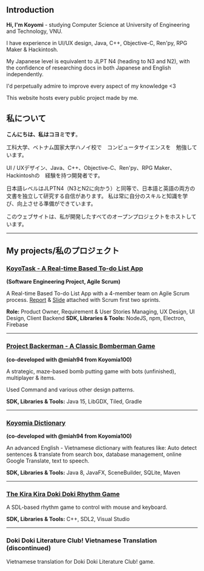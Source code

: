 ## Introduction

**Hi, I'm Koyomi** - studying Computer Science at University of Engineering and Technology, VNU.

I have experience in UI/UX design, Java, C++, Objective-C, Ren'py, RPG Maker & Hackintosh.

My Japanese level is equivalent to JLPT N4 (heading to N3 and N2), with the confidence of researching docs in both Japanese and English independently. 

I'd perpetually admire to improve every aspect of my knowledge <3

This website hosts every public project made by me.


## 私について
**こんにちは、私はコヨミです**。

工科大学、ベトナム国家大学ハノイ校で　コンピュータサイエンスを　勉強しています。 

UI / UXデザイン、Java、C++、Objective-C、Ren'py、RPG Maker、Hackintoshの　経験を持つ開発者です。

日本語レベルはJLPTN4（N3とN2に向かう）と同等で、日本語と英語の両方の文書を独立して研究する自信があります。 私は常に自分のスキルと知識を学び、向上させる準備ができています。

このウェブサイトは、私が開発したすべてのオープンプロジェクトをホストしています。

---

## My projects/私のプロジェクト

### [KoyoTask - A Real-time Based To-do List App](github.com/miaht94/KoyoTask) 

**(Software Engineering Project, Agile Scrum)**

A Real-time Based To-do List App with a 4-member team on Agile Scrum process.
[Report](https://drive.google.com/file/d/1Mo0LO-_5JtH1PizlhTFsWih8s2Curoim/view?usp=sharing) & [Slide](https://drive.google.com/file/d/1V8FGFhqh96wKkR3oxRpxRtYKxFe4uEUF/view?usp=sharing) attached with Scrum first two sprints.

**Role:** Product Owner, Requirement & User Stories Managing, UX Design, UI Design, Client Backend
**SDK, Libraries & Tools:** NodeJS, npm, Electron, Firebase

___

### [Project Backerman - A Classic Bomberman Game](https://github.com/vakoyomi/ProjectBackerman) 

**(co-developed with @miah94 from Koyomia100)**

A strategic, maze-based bomb putting game with bots (unfinished), multiplayer & items.

Used Command and various other design patterns.

**SDK, Libraries & Tools:** Java 15, LibGDX, Tiled, Gradle

___

### [Koyomia Dictionary](https://github.com/miaht94/Dictionary) 

**(co-developed with @miah94 from Koyomia100)**

An advanced English - Vietnamese dictionary with features like: Auto detect sentences & translate from search box, database management, online Google Translate, text to speech.

**SDK, Libraries & Tools:** Java 8, JavaFX, SceneBuilder, SQLite, Maven

___

### [The Kira Kira Doki Doki Rhythm Game](https://github.com/vakoyomi/KiraDokiProject)

A SDL-based rhythm game to control with mouse and keyboard.

**SDK, Libraries & Tools:** C++, SDL2, Visual Studio

___

### Doki Doki Literature Club! Vietnamese Translation (discontinued)
Vietnamese translation for Doki Doki Literature Club! game.
